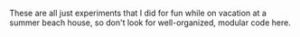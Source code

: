 These are all just experiments that I did for fun while on vacation at a summer beach house, so don't look for well-organized, modular code here. 